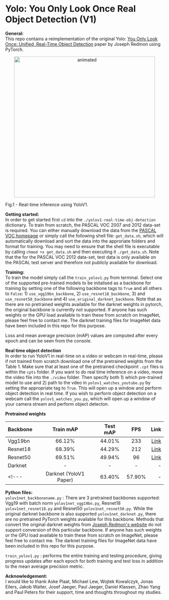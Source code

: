# Yolo: You Only Look Once Real Object Detection (V1)
 
**General:**
<br>
This repo contains a reimplementation of the original Yolo: [You Only Look Once: Unified, Real-Time Object Detection](https://arxiv.org/abs/1506.02640) paper by Joseph Redmon using PyTorch. 
<p align="center">
  <img src="figs/yolov1_demo.gif" alt="animated" width="448" height="448"/>
  <figcaption>Fig.1 - Real-time inference using YoloV1.</figcaption>
</p>

**Getting started:**
<br>
In order to get started first `cd` into the `./yolov1-real-time-obj-detection` dictionary. To train from scratch, the PASCAL VOC 2007 and 2012 data-set is required. You can either manually download the data from the [PASCAL VOC homepage](http://host.robots.ox.ac.uk/pascal/VOC/) or simply call the following shell file: `get_data.sh`, which will automatically download and sort the data into the approriate folders and format for training. You may need to ensure that the shell file is executable by calling `chmod +x get_data.sh` and then executing it `./get_data.sh`. Note that the for the PASCAL VOC 2012 data-set, test data is only available on the PASCAL test server and therefore not publicly available for download. 

**Training:**
<br>
To train the model simply call the `train_yolov1.py` from terminal. Select one of the supported pre-trained models to be initalised as a backbone for training by setting one of the following backbone tags to `True` and all others to `False`: 1) `use_vgg19bn_backbone`, 2) `use_resnet18_backbone`, 3) and `use_resnet50_backbone` and 4) `use_original_darknet_backbone`. Note that as there are no pretrained weights available for the darknet weights in pytorch, the original backbone is currently not supported. If anyone has such weights or the GPU load available to train these from scratch on ImageNet, please feel free to contact me. The darknet training files for ImageNet data have been included in this repo for this purpose. 

Loss and mean average precision (mAP) values are computed after every epoch and can be seen from the console. 

**Real time object detection**
<br>
In order to run YoloV1 in real-time on a video or webcam in real-time, please if not trained from scratch download one of the pretrained weights from the Table 1. Make sure that at least one of the pretrained checkpoint `.cpt` files is within the `cpts` folder. If you want to do real time inference on a video, move the video file into the `./video` folder. Then specify both 1) which pre-trained model to use and 2) path to the vdeo in `yolov1_watches_youtube.py` by setting the appropriate tag to `True`. This will open up a window and perform object detection in real time. If you wish to perform object detection on a webcam call the `yolov1_watches_you.py`, which will open up a window of your camera stream and perform object detecton.

**Pretrained weights**
<br>

 Backbone      |    Train mAP   |    Test mAP   |      FPS      |     Link     |
| :---         |     :---:      |     :---:     |     :---:     |         ---: |
|    Vgg19bn   |     66.12%     |     44.01%    |      233      |   [Link]()   |
|    Resnet18  |     68.39%     |     44.29%    |      212      |   [Link]()   |
|    Resnet50  |     69.51%     |     49.94%    |       96      |   [Link]()   |
|    Darknet   |       -        |       -       |       -       |      -       |
<!---|    Darknet (YoloV1 Paper)     |       63.40%  |      57.90%       |       -       |--->

**Python files:**
<br>
`yolov1net_backbonename.py` : There are 3 pretrained backbones supported: Vgg19 with batch norm `yolov1net_vgg19bn.py`, Resnet18 `yolov1net_resnet18.py`
 and Resnet50 `yolov1net_resnet50.py`. While the original darknet backbone is also supported `yolov1net_darknet.py`, there are no pretrained PyTorch weights available for this backbone. Methods that convert the original darknet weights from [Joseph Redmon's website](https://pjreddie.com/darknet/imagenet/) do not support conversion of this particular backbone. If anyone has such weights or the GPU load available to train these from scratch on ImageNet, please feel free to contact me. The darknet training files for ImageNet data have been included in this repo for this purpose. 
 
`train_yolov1.py` : performs the entire training and testing procedure, giving progress updates after each epoch for both training and test loss in addition to the mean average precision metric. 

**Acknowledgement:**
<br>
I would like to thank Aske Plaat, Michael Lew, Wojtek Kowalczyk, Jonas Eilers, Jakob Walter, Josef Jaeger, Paul Jaeger, Daniel Klassen, Zhao Yang and Paul Peters for their support, time and thoughts throughout my studies.
